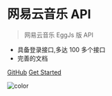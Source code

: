 # 网易云音乐 API

> 网易云音乐 EggJs 版 API

- 具备登录接口,多达 100 多个接口
- 完善的文档

[GitHub](https://github.com/chenshengshui/EggNeteaseCloudMusicApi.git)
[Get Started](/)

![color](#ffffff)
